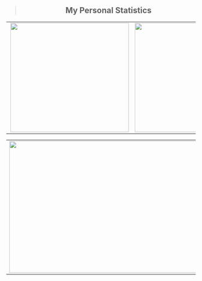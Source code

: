 

<table>
<blockquote align="center">
    <h2>My Personal Statistics</h2>
</blockquote>

<td>
<img align="right" src="/github-metrics.svg" width="315" height="290" />
</td>
<td>
<img align="left" src="" width="315" height="290">
</td>
</table>
<table>
<td>
<img align="left" src="" width="650" height="350">
</td>
</table>


